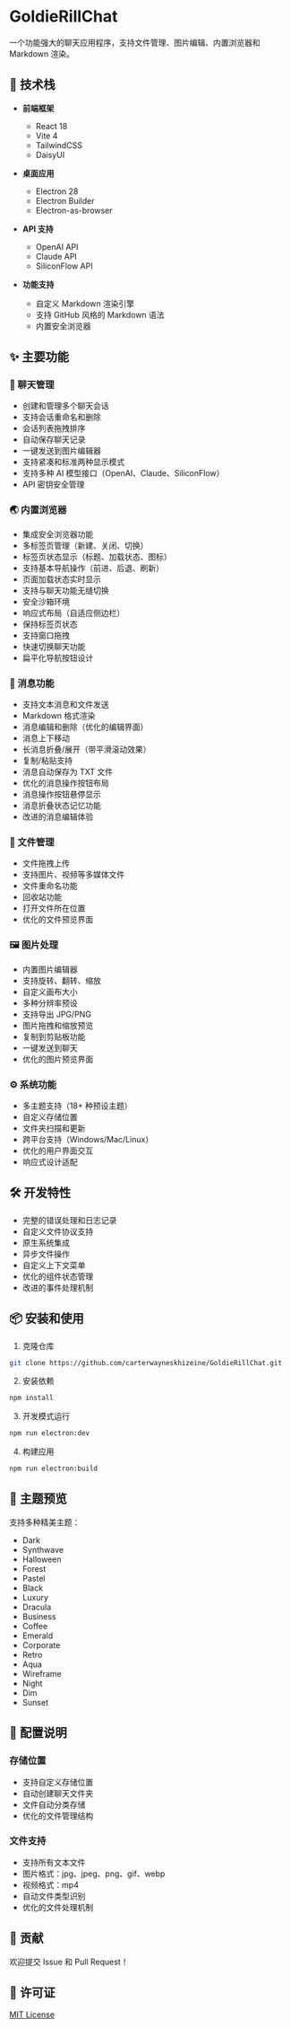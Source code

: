 # GoldieRillChat

一个功能强大的聊天应用程序，支持文件管理、图片编辑、内置浏览器和 Markdown 渲染。

## 🚀 技术栈

- **前端框架**
  - React 18
  - Vite 4
  - TailwindCSS
  - DaisyUI

- **桌面应用**
  - Electron 28
  - Electron Builder
  - Electron-as-browser

- **API 支持**
  - OpenAI API
  - Claude API
  - SiliconFlow API

- **功能支持**
  - 自定义 Markdown 渲染引擎
  - 支持 GitHub 风格的 Markdown 语法
  - 内置安全浏览器

## ✨ 主要功能

### 💬 聊天管理
- 创建和管理多个聊天会话
- 支持会话重命名和删除
- 会话列表拖拽排序
- 自动保存聊天记录
- 一键发送到图片编辑器
- 支持紧凑和标准两种显示模式
- 支持多种 AI 模型接口（OpenAI、Claude、SiliconFlow）
- API 密钥安全管理

### 🌏 内置浏览器
- 集成安全浏览器功能
- 多标签页管理（新建、关闭、切换）
- 标签页状态显示（标题、加载状态、图标）
- 支持基本导航操作（前进、后退、刷新）
- 页面加载状态实时显示
- 支持与聊天功能无缝切换
- 安全沙箱环境
- 响应式布局（自适应侧边栏）
- 保持标签页状态
- 支持窗口拖拽
- 快速切换聊天功能
- 扁平化导航按钮设计

### 📝 消息功能
- 支持文本消息和文件发送
- Markdown 格式渲染
- 消息编辑和删除（优化的编辑界面）
- 消息上下移动
- 长消息折叠/展开（带平滑滚动效果）
- 复制/粘贴支持
- 消息自动保存为 TXT 文件
- 优化的消息操作按钮布局
- 消息操作按钮悬停显示
- 消息折叠状态记忆功能
- 改进的消息编辑体验

### 📁 文件管理
- 文件拖拽上传
- 支持图片、视频等多媒体文件
- 文件重命名功能
- 回收站功能
- 打开文件所在位置
- 优化的文件预览界面

### 🖼️ 图片处理
- 内置图片编辑器
- 支持旋转、翻转、缩放
- 自定义画布大小
- 多种分辨率预设
- 支持导出 JPG/PNG
- 图片拖拽和缩放预览
- 复制到剪贴板功能
- 一键发送到聊天
- 优化的图片预览界面

### ⚙️ 系统功能
- 多主题支持（18+ 种预设主题）
- 自定义存储位置
- 文件夹扫描和更新
- 跨平台支持（Windows/Mac/Linux）
- 优化的用户界面交互
- 响应式设计适配

## 🛠️ 开发特性

- 完整的错误处理和日志记录
- 自定义文件协议支持
- 原生系统集成
- 异步文件操作
- 自定义上下文菜单
- 优化的组件状态管理
- 改进的事件处理机制

## 📦 安装和使用

1. 克隆仓库
```bash
git clone https://github.com/carterwayneskhizeine/GoldieRillChat.git
```

2. 安装依赖
```bash
npm install
```

3. 开发模式运行
```bash
npm run electron:dev
```

4. 构建应用
```bash
npm run electron:build
```

## 🎨 主题预览

支持多种精美主题：
- Dark
- Synthwave
- Halloween
- Forest
- Pastel
- Black
- Luxury
- Dracula
- Business
- Coffee
- Emerald
- Corporate
- Retro
- Aqua
- Wireframe
- Night
- Dim
- Sunset

## 🔧 配置说明

### 存储位置
- 支持自定义存储位置
- 自动创建聊天文件夹
- 文件自动分类存储
- 优化的文件管理结构

### 文件支持
- 支持所有文本文件
- 图片格式：jpg、jpeg、png、gif、webp
- 视频格式：mp4
- 自动文件类型识别
- 优化的文件处理机制

## 🤝 贡献

欢迎提交 Issue 和 Pull Request！

## 📄 许可证

[MIT License](LICENSE)
